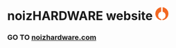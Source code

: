 # noizHARDWARE website    <img src="img/nhfavico_orange.png" alt="noizHARDWARE logo" width="30"/>

### GO TO [noizhardware.com](https://noizhardware.github.io/ "noizHARDWARE.com")
